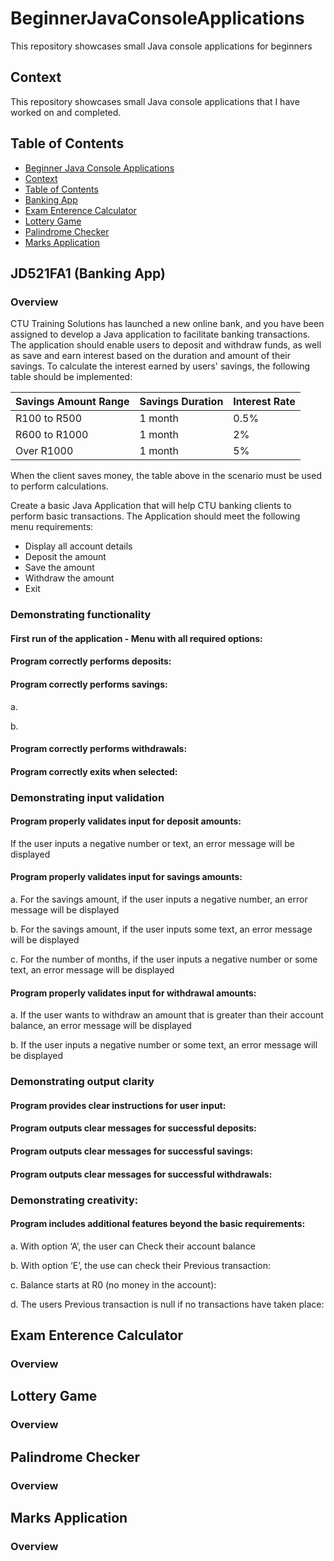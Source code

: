 # BeginnerJavaConsoleApplications
This repository showcases small Java console applications for beginners

## Context
This repository showcases small Java console applications that I have worked on and completed.

## Table of Contents
- [Beginner Java Console Applications](#beginnerjavaconsoleapplications)
- [Context](#context)
- [Table of Contents](#table-of-contents)
- [Banking App](#jd521fa1-banking-app)
- [Exam Enterence Calculator](#exam-enterence-calculator)
- [Lottery Game](#lottery-game)
- [Palindrome Checker](#palindrome-checker)
- [Marks Application](#marks-application)



## JD521FA1 (Banking App)
### Overview
CTU Training Solutions has launched a new online bank, and you have been assigned to develop a Java application to facilitate banking transactions. The application should enable users to deposit and withdraw funds, as well as save and earn interest based on the duration and amount of their savings. 
To calculate the interest earned by users' savings, the following table should be implemented: 

| Savings Amount Range | Savings Duration | Interest Rate |
|----------------------|------------------|---------------|
| R100 to R500         | 1 month          | 0.5%          |
| R600 to R1000        | 1 month          | 2%            |
| Over R1000           | 1 month          | 5%            |

When the client saves money, the table above in the scenario must be used to perform calculations.


Create a basic Java Application that will help CTU banking clients to perform basic transactions. The Application should meet the following menu requirements: 
- Display all account details
- Deposit the amount
- Save the amount
- Withdraw the amount
- Exit

### Demonstrating functionality
#### First run of the application - Menu with all required options:


#### Program correctly performs deposits:


#### Program correctly performs savings:
a. 


b. 


#### Program correctly performs withdrawals:


#### Program correctly exits when selected:



### Demonstrating input validation
#### Program properly validates input for deposit amounts:
If the user inputs a negative number or text, an error message will be displayed



#### Program properly validates input for savings amounts:
a. For the savings amount, if the user inputs a negative number, an error message will be displayed


b. For the savings amount, if the user inputs some text, an error message will be displayed


c. For the number of months, if the user inputs a negative number or some text, an error message will be displayed


#### Program properly validates input for withdrawal amounts:
a. If the user wants to withdraw an amount that is greater than their account balance, an error message will be displayed


b. If the user inputs a negative number or some text, an error message will be displayed

### Demonstrating output clarity
#### Program provides clear instructions for user input:


#### Program outputs clear messages for successful deposits:


#### Program outputs clear messages for successful savings:


#### Program outputs clear messages for successful withdrawals:


### Demonstrating creativity:
#### Program includes additional features beyond the basic requirements:
a. With option ‘A’, the user can Check their account balance


b. With option ‘E’, the use can check their Previous transaction:


c. Balance starts at R0 (no money in the account):


d. The users Previous transaction is null if no transactions have taken place:






## Exam Enterence Calculator
### Overview





## Lottery Game
### Overview




## Palindrome Checker
### Overview





## Marks Application
### Overview



